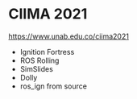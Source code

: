 # CIIMA 2021

https://www.unab.edu.co/ciima2021

* Ignition Fortress
* ROS Rolling
* SimSlides
* Dolly
* ros_ign from source
